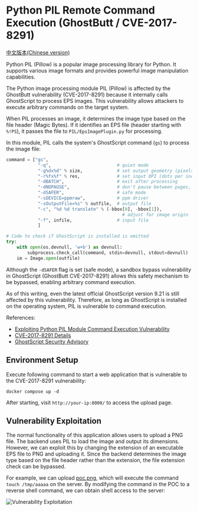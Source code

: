 # Python PIL Remote Command Execution (GhostButt / CVE-2017-8291)

[中文版本(Chinese version)](README.zh-cn.md)

Python PIL (Pillow) is a popular image processing library for Python. It supports various image formats and provides powerful image manipulation capabilities.

The Python image processing module PIL (Pillow) is affected by the GhostButt vulnerability (CVE-2017-8291) because it internally calls GhostScript to process EPS images. This vulnerability allows attackers to execute arbitrary commands on the target system.

When PIL processes an image, it determines the image type based on the file header (Magic Bytes). If it identifies an EPS file (header starting with `%!PS`), it passes the file to `PIL/EpsImagePlugin.py` for processing.

In this module, PIL calls the system's GhostScript command (`gs`) to process the image file:

```python
command = ["gs",
            "-q",                         # quiet mode
            "-g%dx%d" % size,             # set output geometry (pixels)
            "-r%fx%f" % res,              # set input DPI (dots per inch)
            "-dBATCH",                    # exit after processing
            "-dNOPAUSE",                  # don't pause between pages,
            "-dSAFER",                    # safe mode
            "-sDEVICE=ppmraw",            # ppm driver
            "-sOutputFile=%s" % outfile,  # output file
            "-c", "%d %d translate" % (-bbox[0], -bbox[1]),
                                            # adjust for image origin
            "-f", infile,                 # input file
            ]

# Code to check if GhostScript is installed is omitted
try:
    with open(os.devnull, 'w+b') as devnull:
        subprocess.check_call(command, stdin=devnull, stdout=devnull)
    im = Image.open(outfile)
```

Although the `-dSAFER` flag is set (safe mode), a sandbox bypass vulnerability in GhostScript (GhostButt CVE-2017-8291) allows this safety mechanism to be bypassed, enabling arbitrary command execution.

As of this writing, even the latest official GhostScript version 9.21 is still affected by this vulnerability. Therefore, as long as GhostScript is installed on the operating system, PIL is vulnerable to command execution.

References:

- [Exploiting Python PIL Module Command Execution Vulnerability](http://blog.neargle.com/2017/09/28/Exploiting-Python-PIL-Module-Command-Execution-Vulnerability/)
- [CVE-2017-8291 Details](https://nvd.nist.gov/vuln/detail/CVE-2017-8291)
- [GhostScript Security Advisory](https://www.ghostscript.com/security-advisories.html)

## Environment Setup

Execute following command to start a web application that is vulnerable to the CVE-2017-8291 vulnerability:

```
docker compose up -d
```

After starting, visit `http://your-ip:8000/` to access the upload page.

## Vulnerability Exploitation

The normal functionality of this application allows users to upload a PNG file. The backend uses PIL to load the image and output its dimensions. However, we can exploit this by changing the extension of an executable EPS file to PNG and uploading it. Since the backend determines the image type based on the file header rather than the extension, the file extension check can be bypassed.

For example, we can upload [poc.png](poc.png), which will execute the command `touch /tmp/aaaaa` on the server. By modifying the command in the POC to a reverse shell command, we can obtain shell access to the server:

![Vulnerability Exploitation](01.png)
